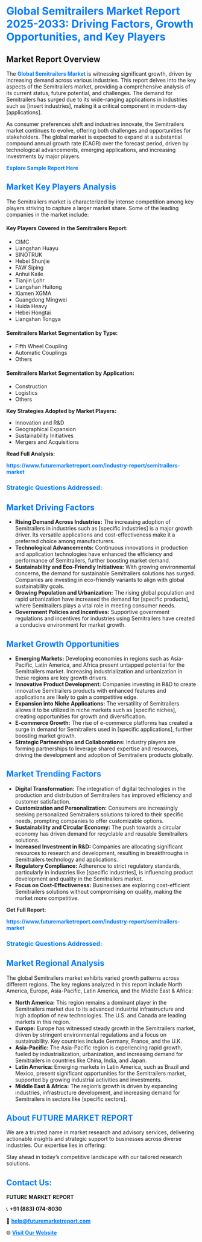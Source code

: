 <h1 style="color: #007BFF;">Global Semitrailers Market Report 2025-2033: Driving Factors, Growth Opportunities, and Key Players</h1>

<section id="overview">
<h2>Market Report Overview</h2>
<p>The <a href="https://www.futuremarketreport.com/industry-report/semitrailers-market" style="color: #007BFF; text-decoration: none;"><strong>Global Semitrailers Market</strong></a> is witnessing significant growth, driven by increasing demand across various industries. This report delves into the key aspects of the Semitrailers market, providing a comprehensive analysis of its current status, future potential, and challenges. The demand for Semitrailers has surged due to its wide-ranging applications in industries such as [insert industries], making it a critical component in modern-day [applications].</p>
<p>As consumer preferences shift and industries innovate, the Semitrailers market continues to evolve, offering both challenges and opportunities for stakeholders. The global market is expected to expand at a substantial compound annual growth rate (CAGR) over the forecast period, driven by technological advancements, emerging applications, and increasing investments by major players.</p>
</section>

<section id="overview">
<p><a href="https://www.futuremarketreport.com/request-sample/reportId=83905" style="color: #007BFF; text-decoration: none;"><strong>Explore Sample Report Here</strong></a></p>
</section>

<section id="key-players">
<h2 style="color: #007BFF;">Market Key Players Analysis</h2>
<p>The Semitrailers market is characterized by intense competition among key players striving to capture a larger market share. Some of the leading companies in the market include:</p>
<h4>Key Players Covered in the Semitrailers Report:</h4>
<ul><li>CIMC</li><li>Liangshan Huayu</li><li>SINOTRUK</li><li>Hebei Shunjie</li><li>FAW Siping</li><li>Anhui Kaile</li><li>Tianjin Lohr</li><li>Liangshan Huitong</li><li>Xiamen XGMA</li><li>Guangdong Mingwei</li><li>Huida Heavy</li><li>Hebei Hongtai</li><li>Liangshan Tongya</li></ul>
<h4>Semitrailers Market Segmentation by Type:</h4>
<ul><li>Fifth Wheel Coupling</li><li>Automatic Couplings</li><li>Others</li></ul>

<h4>Semitrailers Market Segmentation by Application:</h4>
<ul><li>Construction</li><li>Logistics</li><li>Others</li></ul>
<p><strong>Key Strategies Adopted by Market Players:</strong></p>
<ul>
<li>Innovation and R&D</li>
<li>Geographical Expansion</li>
<li>Sustainability Initiatives</li>
<li>Mergers and Acquisitions</li>
</ul>
</section>

<section>
<p><strong>Read Full Analysis: </strong></p><a href="https://www.futuremarketreport.com/industry-report/semitrailers-market" style="color: #007BFF; text-decoration: none;"><strong>https://www.futuremarketreport.com/industry-report/semitrailers-market</strong></a>
<h3 style="color: #007BFF;">Strategic Questions Addressed:</h3>
</section>

<section id="driving-factors">
<h2 style="color: #007BFF;">Market Driving Factors</h2>
<ul>
<li><strong>Rising Demand Across Industries:</strong> The increasing adoption of Semitrailers in industries such as [specific industries] is a major growth driver. Its versatile applications and cost-effectiveness make it a preferred choice among manufacturers.</li>
<li><strong>Technological Advancements:</strong> Continuous innovations in production and application technologies have enhanced the efficiency and performance of Semitrailers, further boosting market demand.</li>
<li><strong>Sustainability and Eco-Friendly Initiatives:</strong> With growing environmental concerns, the demand for sustainable Semitrailers solutions has surged. Companies are investing in eco-friendly variants to align with global sustainability goals.</li>
<li><strong>Growing Population and Urbanization:</strong> The rising global population and rapid urbanization have increased the demand for [specific products], where Semitrailers plays a vital role in meeting consumer needs.</li>
<li><strong>Government Policies and Incentives:</strong> Supportive government regulations and incentives for industries using Semitrailers have created a conducive environment for market growth.</li>
</ul>
</section>

<section id="growth-opportunities">
<h2 style="color: #007BFF;">Market Growth Opportunities</h2>
<ul>
<li><strong>Emerging Markets:</strong> Developing economies in regions such as Asia-Pacific, Latin America, and Africa present untapped potential for the Semitrailers market. Increasing industrialization and urbanization in these regions are key growth drivers.</li>
<li><strong>Innovative Product Development:</strong> Companies investing in R&D to create innovative Semitrailers products with enhanced features and applications are likely to gain a competitive edge.</li>
<li><strong>Expansion into Niche Applications:</strong> The versatility of Semitrailers allows it to be utilized in niche markets such as [specific niches], creating opportunities for growth and diversification.</li>
<li><strong>E-commerce Growth:</strong> The rise of e-commerce platforms has created a surge in demand for Semitrailers used in [specific applications], further boosting market growth.</li>
<li><strong>Strategic Partnerships and Collaborations:</strong> Industry players are forming partnerships to leverage shared expertise and resources, driving the development and adoption of Semitrailers products globally.</li>
</ul>
</section>

<section id="trending-factors">
<h2 style="color: #007BFF;">Market Trending Factors</h2>
<ul>
<li><strong>Digital Transformation:</strong> The integration of digital technologies in the production and distribution of Semitrailers has improved efficiency and customer satisfaction.</li>
<li><strong>Customization and Personalization:</strong> Consumers are increasingly seeking personalized Semitrailers solutions tailored to their specific needs, prompting companies to offer customizable options.</li>
<li><strong>Sustainability and Circular Economy:</strong> The push towards a circular economy has driven demand for recyclable and reusable Semitrailers solutions.</li>
<li><strong>Increased Investment in R&D:</strong> Companies are allocating significant resources to research and development, resulting in breakthroughs in Semitrailers technology and applications.</li>
<li><strong>Regulatory Compliance:</strong> Adherence to strict regulatory standards, particularly in industries like [specific industries], is influencing product development and quality in the Semitrailers market.</li>
<li><strong>Focus on Cost-Effectiveness:</strong> Businesses are exploring cost-efficient Semitrailers solutions without compromising on quality, making the market more competitive.</li>
</ul>
</section>

<section>
<p><strong>Get Full Report: </strong></p><a href="https://www.futuremarketreport.com/industry-report/semitrailers-market" style="color: #007BFF; text-decoration: none;"><strong>https://www.futuremarketreport.com/industry-report/semitrailers-market</strong></a>
<h3 style="color: #007BFF;">Strategic Questions Addressed:</h3>
</section>


<section id="regional-analysis">
<h2 style="color: #007BFF;">Market Regional Analysis</h2>
<p>The global Semitrailers market exhibits varied growth patterns across different regions. The key regions analyzed in this report include North America, Europe, Asia-Pacific, Latin America, and the Middle East & Africa:</p>
<ul>
<li><strong>North America:</strong> This region remains a dominant player in the Semitrailers market due to its advanced industrial infrastructure and high adoption of new technologies. The U.S. and Canada are leading markets in this region.</li>
<li><strong>Europe:</strong> Europe has witnessed steady growth in the Semitrailers market, driven by stringent environmental regulations and a focus on sustainability. Key countries include Germany, France, and the U.K.</li>
<li><strong>Asia-Pacific:</strong> The Asia-Pacific region is experiencing rapid growth, fueled by industrialization, urbanization, and increasing demand for Semitrailers in countries like China, India, and Japan.</li>
<li><strong>Latin America:</strong> Emerging markets in Latin America, such as Brazil and Mexico, present significant opportunities for the Semitrailers market, supported by growing industrial activities and investments.</li>
<li><strong>Middle East & Africa:</strong> The region’s growth is driven by expanding industries, infrastructure development, and increasing demand for Semitrailers in sectors like [specific sectors].</li>
</ul>
</section>

<footer>
<h2 style="color: #007BFF;">About FUTURE MARKET REPORT</h2>
<p>We are a trusted name in market research and advisory services, delivering actionable insights and strategic support to businesses across diverse industries. Our expertise lies in offering:</p>

<p>Stay ahead in today’s competitive landscape with our tailored research solutions.</p>

<h2 style="color: #007BFF;">Contact Us:</h2>
<p><strong>FUTURE MARKET REPORT</strong></p>
<p>📞 <strong>+91 (883) 074-8030</strong></p>
<p>📧 <strong><a href="mailto:help@futuremarketreport.com" style="color: #007BFF;">help@futuremarketreport.com</a></strong></p>
<p>🌐 <strong><a href="https://www.futuremarketreport.com/" style="color: #007BFF;">Visit Our Website</a></strong></p>
</footer>